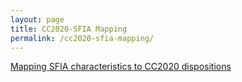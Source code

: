 ```yaml
---
layout: page
title: CC2020-SFIA Mapping
permalink: /cc2020-sfia-mapping/
---
```



[Mapping SFIA characteristics to CC2020 dispositions](https://drive.google.com/file/d/1LFiwiUfwjYn29IORtE9QtUqtMQ5oKD15/view?usp=sharing)

